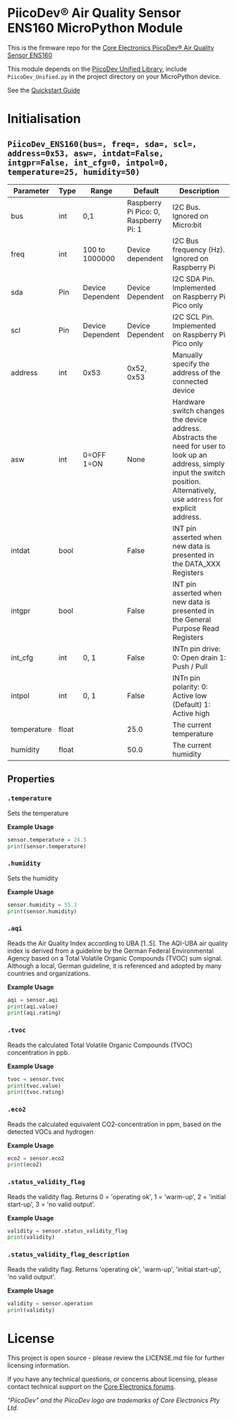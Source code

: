 # PiicoDev® Air Quality Sensor ENS160 MicroPython Module

This is the firmware repo for the [Core Electronics PiicoDev® Air Quality Sensor ENS160](https://core-electronics.com.au/catalog/product/view/sku/CE08560)

This module depends on the [PiicoDev Unified Library](https://github.com/CoreElectronics/CE-PiicoDev-Unified), include `PiicoDev_Unified.py` in the project directory on your MicroPython device.

See the [Quickstart Guide](https://piico.dev/p23)

<!-- TODO verify the tested-devices list 
This module has been tested on:
 - Micro:bit v2
 - Raspberry Pi Pico
 - Raspberry Pi SBC
-->

# Initialisation

## `PiicoDev_ENS160(bus=, freq=, sda=, scl=, address=0x53, asw=, intdat=False, intgpr=False, int_cfg=0, intpol=0, temperature=25, humidity=50)`
| Parameter   | Type  | Range            | Default                               | Description |
| ----------- | ----- | ---------------- | ------------------------------------- | --- |
| bus         | int   | 0,1              | Raspberry Pi Pico: 0, Raspberry Pi: 1 | I2C Bus.  Ignored on Micro:bit |
| freq        | int   | 100 to 1000000   | Device dependent                      | I2C Bus frequency (Hz).  Ignored on Raspberry Pi |
| sda         | Pin   | Device Dependent | Device Dependent                      | I2C SDA Pin. Implemented on Raspberry Pi Pico only |
| scl         | Pin   | Device Dependent | Device Dependent                      | I2C SCL Pin. Implemented on Raspberry Pi Pico only |
| address     | int   | 0x53             | 0x52, 0x53                            | Manually specify the address of the connected device |
| asw         | int   | 0=OFF 1=ON       | None                                  | Hardware switch changes the device address. Abstracts the need for user to look up an address, simply input the switch position. Alternatively, use `address` for explicit address. |
| intdat      | bool  |                  | False                                 | INT pin asserted when new data is presented in the DATA_XXX Registers |
| intgpr      | bool  |                  | False                                 | INT pin asserted when new data is presented in the General Purpose Read Registers 
| int_cfg     | int   | 0, 1             | False                                 | INTn pin drive: 0: Open drain 1: Push / Pull |
| intpol      | int   | 0, 1             | False                                 | INTn pin polarity: 0: Active low (Default) 1: Active high |
| temperature | float |                  | 25.0                                  | The current temperature |
| humidity    | float |                  | 50.0                                  | The current humidity |

## Properties

### `.temperature`
Sets the temperature

**Example Usage**
```python
sensor.temperature = 24.3
print(sensor.temperature)
```

### `.humidity`
Sets the humidity

**Example Usage**
```python
sensor.humidity = 55.3
print(sensor.humidity)
```

### `.aqi`
Reads the Air Quality Index according to UBA [1..5].  The AQI-UBA air quality index is derived from a guideline by the German Federal Environmental Agency based on a Total Volatile Organic Compounds (TVOC) sum signal. Although a local, German guideline, it is referenced and adopted by many countries and organizations.

**Example Usage**
```python
aqi = sensor.aqi
print(aqi.value)
print(aqi.rating)
```

### `.tvoc`
Reads the calculated Total Volatile Organic Compounds (TVOC) concentration in ppb.

**Example Usage**
```python
tvoc = sensor.tvoc
print(tvoc.value)
print(tvoc.rating)
```

### `.eco2`
Reads the calculated equivalent CO2-concentration in ppm, based on the detected VOCs and hydrogen

**Example Usage**
```python
eco2 = sensor.eco2
print(eco2)
```

### `.status_validity_flag`
Reads the validity flag.  Returns 0 = 'operating ok', 1 = 'warm-up', 2 = 'initial start-up', 3 = 'no valid output'.

**Example Usage**
```python
validity = sensor.status_validity_flag
print(validity)
```

### `.status_validity_flag_description`
Reads the validity flag.  Returns 'operating ok', 'warm-up', 'initial start-up', 'no valid output'.

**Example Usage**
```python
validity = sensor.operation
print(validity)
```

# License
This project is open source - please review the LICENSE.md file for further licensing information.

If you have any technical questions, or concerns about licensing, please contact technical support on the [Core Electronics forums](https://forum.core-electronics.com.au/).

*\"PiicoDev\" and the PiicoDev logo are trademarks of Core Electronics Pty Ltd.*
